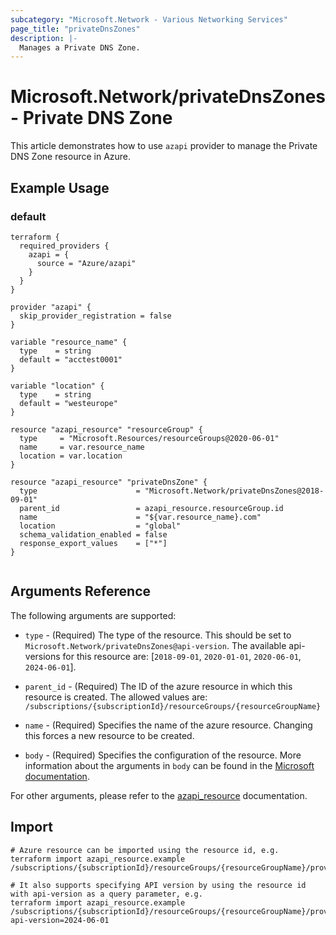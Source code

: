 ```yaml
---
subcategory: "Microsoft.Network - Various Networking Services"
page_title: "privateDnsZones"
description: |-
  Manages a Private DNS Zone.
---
```


# Microsoft.Network/privateDnsZones - Private DNS Zone

This article demonstrates how to use `azapi` provider to manage the Private DNS Zone resource in Azure.



## Example Usage

### default

```hcl
terraform {
  required_providers {
    azapi = {
      source = "Azure/azapi"
    }
  }
}

provider "azapi" {
  skip_provider_registration = false
}

variable "resource_name" {
  type    = string
  default = "acctest0001"
}

variable "location" {
  type    = string
  default = "westeurope"
}

resource "azapi_resource" "resourceGroup" {
  type     = "Microsoft.Resources/resourceGroups@2020-06-01"
  name     = var.resource_name
  location = var.location
}

resource "azapi_resource" "privateDnsZone" {
  type                      = "Microsoft.Network/privateDnsZones@2018-09-01"
  parent_id                 = azapi_resource.resourceGroup.id
  name                      = "${var.resource_name}.com"
  location                  = "global"
  schema_validation_enabled = false
  response_export_values    = ["*"]
}


```



## Arguments Reference

The following arguments are supported:

* `type` - (Required) The type of the resource. This should be set to `Microsoft.Network/privateDnsZones@api-version`. The available api-versions for this resource are: [`2018-09-01`, `2020-01-01`, `2020-06-01`, `2024-06-01`].

* `parent_id` - (Required) The ID of the azure resource in which this resource is created. The allowed values are:  
  `/subscriptions/{subscriptionId}/resourceGroups/{resourceGroupName}`

* `name` - (Required) Specifies the name of the azure resource. Changing this forces a new resource to be created.

* `body` - (Required) Specifies the configuration of the resource. More information about the arguments in `body` can be found in the [Microsoft documentation](https://learn.microsoft.com/en-us/azure/templates/Microsoft.Network/privateDnsZones?pivots=deployment-language-terraform).

For other arguments, please refer to the [azapi_resource](https://registry.terraform.io/providers/Azure/azapi/latest/docs/resources/resource) documentation.

## Import

 ```shell
 # Azure resource can be imported using the resource id, e.g.
 terraform import azapi_resource.example /subscriptions/{subscriptionId}/resourceGroups/{resourceGroupName}/providers/Microsoft.Network/privateDnsZones/{resourceName}
 
 # It also supports specifying API version by using the resource id with api-version as a query parameter, e.g.
 terraform import azapi_resource.example /subscriptions/{subscriptionId}/resourceGroups/{resourceGroupName}/providers/Microsoft.Network/privateDnsZones/{resourceName}?api-version=2024-06-01
 ```
